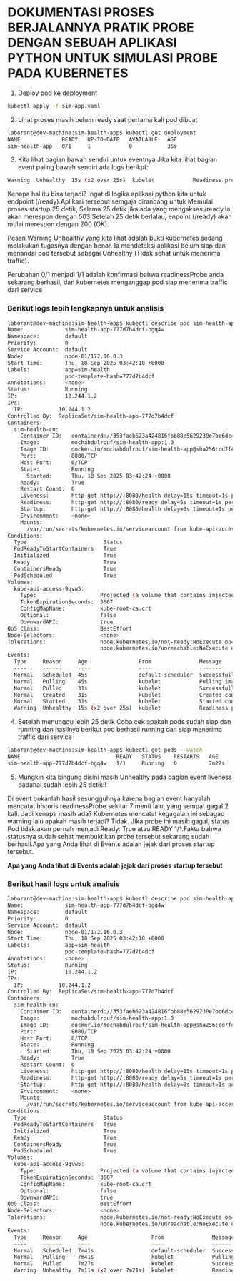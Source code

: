 # DOKUMENTASI PROSES BERJALANNYA PRATIK PROBE DENGAN SEBUAH APLIKASI PYTHON UNTUK SIMULASI PROBE PADA KUBERNETES

1. Deploy pod ke deployment
```bash
kubectl apply -f sim-app.yaml
```

2. Lihat proses masih belum ready saat pertama kali pod dibuat 
```bash
laborant@dev-machine:sim-health-app$ kubectl get deployment
NAME             READY   UP-TO-DATE   AVAILABLE   AGE
sim-health-app   0/1     1            0           36s
``` 

3. Kita lihat bagian bawah sendiri untuk eventnya 
Jika kita lihat bagian event paling bawah sendiri ada logs berikut:
```bash
Warning  Unhealthy  15s (x2 over 25s)  kubelet            Readiness probe failed: HTTP probe failed with statuscode: 503
```
Kenapa hal itu bisa terjadi? Ingat di logika aplikasi python kita untuk endpoint (/ready).Aplikasi tersebut semgaja dirancang untuk Memulai proses startup 25 detik, Selama 25 detik jika ada yang mengakses /ready.Ia akan merespon dengan 503.Setelah 25 detik berlalau, enpoint (/ready) akan mulai merespon dengan 200 (OK).

Pesan Warning Unhealthy yang kita lihat adalah bukti kubernetes sedang melakukan tugasnya dengan benar. Ia mendeteksi aplikasi belum siap dan menandai pod tersebut sebagai Unhealthy (Tidak sehat untuk menerima traffic).

Perubahan 0/1 menjadi 1/1 adalah konfirmasi bahwa readinessProbe anda sekarang berhasil, dan kubernetes menganggap pod siap menerima traffic dari service

### Berikut logs lebih lengkapnya untuk analisis
```bash
laborant@dev-machine:sim-health-app$ kubectl describe pod sim-health-app-777d7b4dcf-bgq4w 
Name:             sim-health-app-777d7b4dcf-bgq4w
Namespace:        default
Priority:         0
Service Account:  default
Node:             node-01/172.16.0.3
Start Time:       Thu, 18 Sep 2025 03:42:10 +0000
Labels:           app=sim-health
                  pod-template-hash=777d7b4dcf
Annotations:      <none>
Status:           Running
IP:               10.244.1.2
IPs:
  IP:           10.244.1.2
Controlled By:  ReplicaSet/sim-health-app-777d7b4dcf
Containers:
  sim-health-cn:
    Container ID:   containerd://353faeb623a424816fbb88e5629230e7bc6dc490e70d18bd0933a860195a684b
    Image:          mochabdulrouf/sim-health-app:1.0
    Image ID:       docker.io/mochabdulrouf/sim-health-app@sha256:cd7fcb78586b361cef4e1141a614bd00e48e4e4d75cfdbaae51ec570ccbb0535
    Port:           8080/TCP
    Host Port:      0/TCP
    State:          Running
      Started:      Thu, 18 Sep 2025 03:42:24 +0000
    Ready:          True
    Restart Count:  0
    Liveness:       http-get http://:8080/health delay=15s timeout=1s period=20s #success=1 #failure=3
    Readiness:      http-get http://:8080/ready delay=5s timeout=1s period=10s #success=1 #failure=3
    Startup:        http-get http://:8080/health delay=0s timeout=1s period=10s #success=1 #failure=5
    Environment:    <none>
    Mounts:
      /var/run/secrets/kubernetes.io/serviceaccount from kube-api-access-9qvw5 (ro)
Conditions:
  Type                        Status
  PodReadyToStartContainers   True 
  Initialized                 True 
  Ready                       True 
  ContainersReady             True 
  PodScheduled                True 
Volumes:
  kube-api-access-9qvw5:
    Type:                    Projected (a volume that contains injected data from multiple sources)
    TokenExpirationSeconds:  3607
    ConfigMapName:           kube-root-ca.crt
    Optional:                false
    DownwardAPI:             true
QoS Class:                   BestEffort
Node-Selectors:              <none>
Tolerations:                 node.kubernetes.io/not-ready:NoExecute op=Exists for 300s
                             node.kubernetes.io/unreachable:NoExecute op=Exists for 300s
Events:
  Type     Reason     Age                From               Message
  ----     ------     ----               ----               -------
  Normal   Scheduled  45s                default-scheduler  Successfully assigned default/sim-health-app-777d7b4dcf-bgq4w to node-01
  Normal   Pulling    45s                kubelet            Pulling image "mochabdulrouf/sim-health-app:1.0"
  Normal   Pulled     31s                kubelet            Successfully pulled image "mochabdulrouf/sim-health-app:1.0" in 13.365s (13.365s including waiting). Image size: 48279289 bytes.
  Normal   Created    31s                kubelet            Created container: sim-health-cn
  Normal   Started    31s                kubelet            Started container sim-health-cn
  Warning  Unhealthy  15s (x2 over 25s)  kubelet            Readiness probe failed: HTTP probe failed with statuscode: 503
```

4. Setelah menunggu lebih 25 detik 
Coba cek apakah pods sudah siap dan running dan hasilnya berikut pod berhasil running dan siap menerima traffic dari service
```bash
laborant@dev-machine:sim-health-app$ kubectl get pods --watch
NAME                              READY   STATUS    RESTARTS   AGE
sim-health-app-777d7b4dcf-bgq4w   1/1     Running   0          7m22s
```

5. Mungkin kita bingung disini masih Unhealthy pada bagian event liveness padahal sudah lebih 25 detik!!

Di event bukanlah hasil sesungguhnya karena bagian event hanyalah mencatat historis readinessProbe sekitar 7 menit lalu, yang sempat gagal 2 kali. Jadi kenapa masih ada? Kubernetes mencatat kegagalan ini sebagao warning lalu apakah masih terjadi? Tidak. JIka probe ini masih gagal, status Pod tidak akan pernah menjadi Ready: True atau READY 1/1.Fakta bahwa statusnya sudah sehat membuktikan probe tersebut sekarang sudah berhasil.Apa yang Anda lihat di Events adalah jejak dari proses startup tersebut.

**Apa yang Anda lihat di Events adalah jejak dari proses startup tersebut**

### Berikut hasil logs untuk analisis

```bash
laborant@dev-machine:sim-health-app$ kubectl describe pod sim-health-app-777d7b4dcf-bgq4w 
Name:             sim-health-app-777d7b4dcf-bgq4w
Namespace:        default
Priority:         0
Service Account:  default
Node:             node-01/172.16.0.3
Start Time:       Thu, 18 Sep 2025 03:42:10 +0000
Labels:           app=sim-health
                  pod-template-hash=777d7b4dcf
Annotations:      <none>
Status:           Running
IP:               10.244.1.2
IPs:
  IP:           10.244.1.2
Controlled By:  ReplicaSet/sim-health-app-777d7b4dcf
Containers:
  sim-health-cn:
    Container ID:   containerd://353faeb623a424816fbb88e5629230e7bc6dc490e70d18bd0933a860195a684b
    Image:          mochabdulrouf/sim-health-app:1.0
    Image ID:       docker.io/mochabdulrouf/sim-health-app@sha256:cd7fcb78586b361cef4e1141a614bd00e48e4e4d75cfdbaae51ec570ccbb0535
    Port:           8080/TCP
    Host Port:      0/TCP
    State:          Running
      Started:      Thu, 18 Sep 2025 03:42:24 +0000
    Ready:          True
    Restart Count:  0
    Liveness:       http-get http://:8080/health delay=15s timeout=1s period=20s #success=1 #failure=3
    Readiness:      http-get http://:8080/ready delay=5s timeout=1s period=10s #success=1 #failure=3
    Startup:        http-get http://:8080/health delay=0s timeout=1s period=10s #success=1 #failure=5
    Environment:    <none>
    Mounts:
      /var/run/secrets/kubernetes.io/serviceaccount from kube-api-access-9qvw5 (ro)
Conditions:
  Type                        Status
  PodReadyToStartContainers   True 
  Initialized                 True 
  Ready                       True 
  ContainersReady             True 
  PodScheduled                True 
Volumes:
  kube-api-access-9qvw5:
    Type:                    Projected (a volume that contains injected data from multiple sources)
    TokenExpirationSeconds:  3607
    ConfigMapName:           kube-root-ca.crt
    Optional:                false
    DownwardAPI:             true
QoS Class:                   BestEffort
Node-Selectors:              <none>
Tolerations:                 node.kubernetes.io/not-ready:NoExecute op=Exists for 300s
                             node.kubernetes.io/unreachable:NoExecute op=Exists for 300s
Events:
  Type     Reason     Age                    From               Message
  ----     ------     ----                   ----               -------
  Normal   Scheduled  7m41s                  default-scheduler  Successfully assigned default/sim-health-app-777d7b4dcf-bgq4w to node-01
  Normal   Pulling    7m41s                  kubelet            Pulling image "mochabdulrouf/sim-health-app:1.0"
  Normal   Pulled     7m27s                  kubelet            Successfully pulled image "mochabdulrouf/sim-health-app:1.0" in 13.365s (13.365s including waiting). Image size: 48279289 bytes.  Normal   Created    7m27s                  kubelet            Created container: sim-health-cn  Normal   Started    7m27s                  kubelet            Started container sim-health-cn
  Warning  Unhealthy  7m11s (x2 over 7m21s)  kubelet            Readiness probe failed: HTTP probe failed with statuscode: 503
  ```